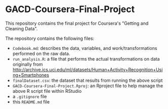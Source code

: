 # GACD-Coursera-Final-Project

This repository contains the final project for Coursera's "Getting and Cleaning Data".

The repository contains the following files:

* `Codebook.md`: describes the data, variables, and work/transformations performed on the raw data.
* `run_analysis.R`: a file that performs the actual transformations on data originally from <http://archive.ics.uci.edu/ml/datasets/Human+Activity+Recognition+Using+Smartphones>
* `finalDataset.csv`: the dataset that results from running the above script
* `GACD-Coursera-Final-Project.Rproj`: an Rproject file to help manage the above R script file within RStudio
* a `.gitignore` file
* this `README.md` file
